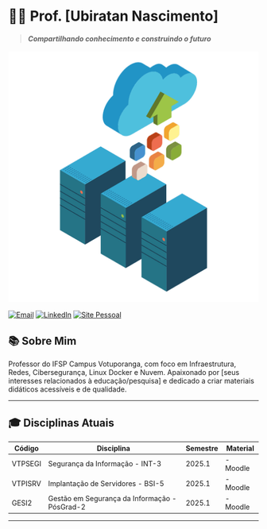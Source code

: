 # 👨‍🏫 Prof. [Ubiratan Nascimento]

> #### *Compartilhando conhecimento e construindo o futuro*

![Servers](/img/servers.png)

[![Email](https://img.shields.io/badge/Email-birazn@ifsp.edu.br-blue?style=flat-square&logo=gmail)](mailto:birazn@ifsp.edu.br)
[![LinkedIn](https://img.shields.io/badge/LinkedIn-birazn-blue?style=flat-square&logo=linkedin)](https://www.linkedin.com/in/birazn/)
[![Site Pessoal](https://img.shields.io/badge/Site-onucleo.com.br-green?style=flat-square&logo=react)](https://onucleo.com.br)

## 📚 Sobre Mim

Professor do IFSP Campus Votuporanga, com foco em Infraestrutura, Redes, Cibersegurança, Linux Docker e Nuvem. 
Apaixonado por [seus interesses relacionados à educação/pesquisa] e dedicado a criar materiais didáticos acessíveis e de qualidade.

---
## 🎓 Disciplinas Atuais

| Código  | Disciplina                                    | Semestre | Material |
|---------|-----------------------------------------------|----------|----------|
| VTPSEGI | Segurança da Informação - INT-3               | 2025.1   | - Moodle |
| VTPISRV | Implantação de Servidores - BSI-5             | 2025.1   | - Moodle |
| GESI2   | Gestão em Segurança da Informação - PósGrad-2 | 2025.1   | - Moodle |

---
<!--

## 📂 Projetos e Recursos

### 🔧 Projetos para Alunos
- [**Nome do Projeto**](link): Breve descrição do projeto e como os alunos podem contribuir.
- [**Nome do Projeto**](link): Breve descrição do projeto e como os alunos podem contribuir.

### 📖 Materiais Didáticos
- [**Biblioteca de Algoritmos**](/recursos/algoritmos): Implementações e explicações dos principais algoritmos.
- [**Guias de Estudo**](/recursos/guias): Materiais complementares para aprofundamento.
- [**Tutoriais Práticos**](/recursos/tutoriais): Passo a passo para configuração de ambientes e ferramentas.

### 🧪 Laboratórios e Exercícios
- [**Laboratório de Programação**](/labs/programacao): Exercícios práticos de programação.
- [**Desafios Semanais**](/labs/desafios): Problemas para desenvolver o pensamento crítico.

---

## 📅 Horários de Atendimento

| Dia     | Horário       | Local              |
|---------|---------------|--------------------|
| Segunda | 14:00 - 16:00 | Sala 302           |
| Quarta  | 10:00 - 12:00 | Virtual (MS Teams) |

_Para agendamentos fora desses horários, por favor, envie um e-mail._

---

## 🔍 Como Navegar por Este Repositório

1. Os materiais estão organizados por disciplina na pasta [`/disciplinas`](/disciplinas)
2. Cada disciplina tem sua própria estrutura com:
   - Plano de ensino
   - Slides das aulas
   - Listas de exercícios
   - Projetos
   - Bibliografia recomendada
3. Recursos gerais e interdisciplinares estão na pasta [`/recursos`](/recursos)

---

## 📢 Avisos Importantes

- [**Calendário Acadêmico**](link-para-calendario) - Fique atento às datas importantes
- As entregas devem ser feitas através do sistema [Nome do Sistema] da instituição
- Política de atendimento fora de horário: [suas regras]

---

## 🤝 Contribua

Encontrou algum erro ou tem sugestões? Abra uma [issue](link-para-issues) ou envie um Pull Request!

---

<div align="center">
  <sub>Feito com ❤️ para meus alunos | Última atualização: Maio/2025</sub>
</div>
-->